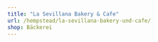 ```yaml
---
title: "La Sevillana Bakery & Cafe"
url: /hempstead/la-sevillana-bakery-und-cafe/
shop: Bäckerei
---
```

